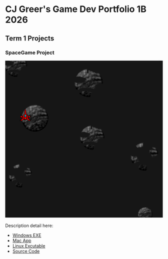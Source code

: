 # CJ Greer's Game Dev Portfolio 1B 2026

## Term 1 Projects

### SpaceGame Project

![SpaceGame](https://github.com/9669061/SeniorPortfolio2026/blob/main/images/spacer.png?raw=true)

Description detail here:

* [Windows EXE](https://github.com/9669061/SeniorPortfolio2026/raw/refs/heads/main/windows-amd64.zip)
* [Mac App]()
* [Linux Excutable]()
* [Source Code]()
